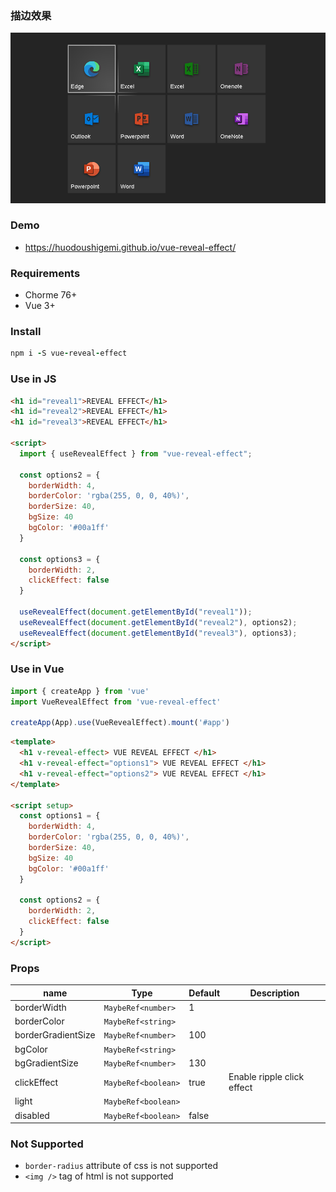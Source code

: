 ### 描边效果

![vue-reveal-effect](https://raw.githubusercontent.com/huodoushigemi/vue-reveal-effect/main/example/doc/screenshot.png)

### Demo

- https://huodoushigemi.github.io/vue-reveal-effect/

### **Requirements**

- Chorme 76+
- Vue 3+

### **Install**

```coffeescript
npm i -S vue-reveal-effect
```

### **Use in JS**

```html
<h1 id="reveal1">REVEAL EFFECT</h1>
<h1 id="reveal2">REVEAL EFFECT</h1>
<h1 id="reveal3">REVEAL EFFECT</h1>

<script>
  import { useRevealEffect } from "vue-reveal-effect";

  const options2 = {
    borderWidth: 4,
    borderColor: 'rgba(255, 0, 0, 40%)',
    borderSize: 40,
    bgSize: 40
    bgColor: '#00a1ff'
  }

  const options3 = {
    borderWidth: 2,
    clickEffect: false
  }

  useRevealEffect(document.getElementById("reveal1"));
  useRevealEffect(document.getElementById("reveal2"), options2);
  useRevealEffect(document.getElementById("reveal3"), options3);
</script>
```

### **Use in Vue**

```js
import { createApp } from 'vue'
import VueRevealEffect from 'vue-reveal-effect'

createApp(App).use(VueRevealEffect).mount('#app')
```

```html
<template>
  <h1 v-reveal-effect> VUE REVEAL EFFECT </h1>
  <h1 v-reveal-effect="options1"> VUE REVEAL EFFECT </h1>
  <h1 v-reveal-effect="options2"> VUE REVEAL EFFECT </h1>
</template>

<script setup>
  const options1 = {
    borderWidth: 4,
    borderColor: 'rgba(255, 0, 0, 40%)',
    borderSize: 40,
    bgSize: 40
    bgColor: '#00a1ff'
  }

  const options2 = {
    borderWidth: 2,
    clickEffect: false
  }
</script>
```

### **Props**

| name               | Type                | Default | Description                |
| ------------------ | ------------------- | ------- | -------------------------- |
| borderWidth        | `MaybeRef<number>`  | 1       |                            |
| borderColor        | `MaybeRef<string>`  |         |                            |
| borderGradientSize | `MaybeRef<number>`  | 100     |                            |
| bgColor            | `MaybeRef<string>`  |         |                            |
| bgGradientSize     | `MaybeRef<number>`  | 130     |                            |
| clickEffect        | `MaybeRef<boolean>` | true    | Enable ripple click effect |
| light              | `MaybeRef<boolean>` |         |                            |
| disabled           | `MaybeRef<boolean>` | false   |                            |

### Not Supported

- `border-radius` attribute of css is not supported
- `<img />` tag of html is not supported
